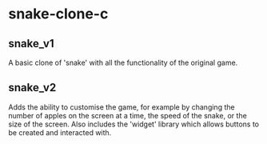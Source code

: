 # snake-clone-c

## snake_v1
A basic clone of 'snake' with all the functionality of the original game.

## snake_v2
Adds the ability to customise the game, for example by changing the number of apples on the screen at a time, the speed of the snake, or the size of the screen.
Also includes the 'widget' library which allows buttons to be created and interacted with.
